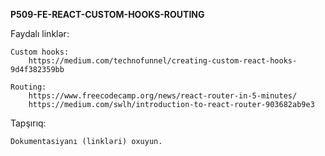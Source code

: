 **P509-FE-REACT-CUSTOM-HOOKS-ROUTING**

Faydalı linklər:

    Custom hooks:
        https://medium.com/technofunnel/creating-custom-react-hooks-9d4f382359bb
    
    Routing:
        https://www.freecodecamp.org/news/react-router-in-5-minutes/
        https://medium.com/swlh/introduction-to-react-router-903682ab9e3

Tapşırıq:

    Dokumentasiyanı (linkləri) oxuyun.
